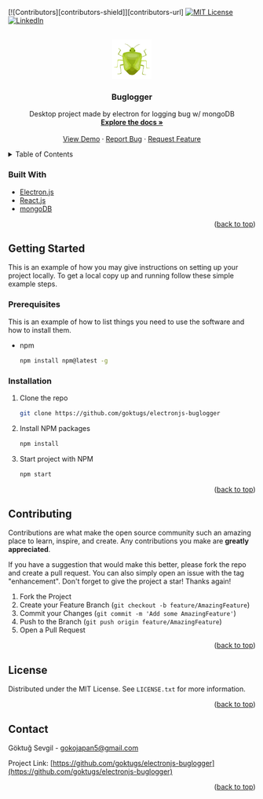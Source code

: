 <div id="top"></div>
<!--
*** Thanks for checking out the Buglogger-Template. If you have a suggestion
*** that would make this better, please fork the repo and create a pull request
*** or simply open an issue with the tag "enhancement".
*** Don't forget to give the project a star!

-->



<!-- PROJECT SHIELDS -->
<!--
*** I'm using markdown "reference style" links for readability.
*** Reference links are enclosed in brackets [ ] instead of parentheses ( ).
*** See the bottom of this document for the declaration of the reference variables
*** for contributors-url, forks-url, etc. This is an optional, concise syntax you may use.
*** https://www.markdownguide.org/basic-syntax/#reference-style-links
-->
[![Contributors][contributors-shield]][contributors-url]
[![MIT License][license-shield]][license-url]
[![LinkedIn][linkedin-shield]][linkedin-url]



<!-- PROJECT LOGO -->
<br />
<div align="center">
  <a href="https://github.com/goktugs/electronjs-buglogger">
    <img src="assets/icon.png" alt="Icon" width="80" height="80">
  </a>

<h3 align="center">Buglogger</h3>

  <p align="center">
    Desktop project made by electron for logging bug w/ mongoDB
    <br />
    <a href="https://github.com/goktugs/electronjs-buglogger"><strong>Explore the docs »</strong></a>
    <br />
    <br />
    <a href="https://github.com/goktugs/electronjs-buglogger">View Demo</a>
    ·
    <a href="https://github.com/goktugs/electronjs-buglogger/issues">Report Bug</a>
    ·
    <a href="https://github.com/goktugs/electronjs-buglogger/issues">Request Feature</a>
  </p>
</div>



<!-- TABLE OF CONTENTS -->
<details>
  <summary>Table of Contents</summary>
  <ol>
    <li>
      <a href="#about-the-project">About The Project</a>
      <ul>
        <li><a href="#built-with">Built With</a></li>
      </ul>
    </li>
    <li>
      <a href="#getting-started">Getting Started</a>
      <ul>
        <li><a href="#prerequisites">Prerequisites</a></li>
        <li><a href="#installation">Installation</a></li>
      </ul>
    </li>
    <li><a href="#usage">Usage</a></li>
    <li><a href="#contributing">Contributing</a></li>
    <li><a href="#license">License</a></li>
    <li><a href="#contact">Contact</a></li>
    <li><a href="#acknowledgments">Acknowledgments</a></li>
  </ol>
</details>


### Built With

* [Electron.js](https://www.electronjs.org/)
* [React.js](https://reactjs.org/)
* [mongoDB](https://cloud.mongodb.com/)



<p align="right">(<a href="#top">back to top</a>)</p>



<!-- GETTING STARTED -->
## Getting Started

This is an example of how you may give instructions on setting up your project locally.
To get a local copy up and running follow these simple example steps.

### Prerequisites

This is an example of how to list things you need to use the software and how to install them.
* npm
  ```sh
  npm install npm@latest -g
  ```

### Installation

1. Clone the repo
   ```sh
   git clone https://github.com/goktugs/electronjs-buglogger
   ```
2. Install NPM packages
   ```sh
   npm install
   ```
3. Start project with NPM 
   ```sh
   npm start
   ```

<p align="right">(<a href="#top">back to top</a>)</p>

<!-- CONTRIBUTING -->
## Contributing

Contributions are what make the open source community such an amazing place to learn, inspire, and create. Any contributions you make are **greatly appreciated**.

If you have a suggestion that would make this better, please fork the repo and create a pull request. You can also simply open an issue with the tag "enhancement".
Don't forget to give the project a star! Thanks again!

1. Fork the Project
2. Create your Feature Branch (`git checkout -b feature/AmazingFeature`)
3. Commit your Changes (`git commit -m 'Add some AmazingFeature'`)
4. Push to the Branch (`git push origin feature/AmazingFeature`)
5. Open a Pull Request

<p align="right">(<a href="#top">back to top</a>)</p>



<!-- LICENSE -->
## License

Distributed under the MIT License. See `LICENSE.txt` for more information.

<p align="right">(<a href="#top">back to top</a>)</p>



<!-- CONTACT -->
## Contact

Göktuğ Sevgil - gokojapan5@gmail.com

Project Link: [https://github.com/goktugs/electronjs-buglogger](https://github.com/goktugs/electronjs-buglogger)

<p align="right">(<a href="#top">back to top</a>)</p>




<!-- MARKDOWN LINKS & IMAGES -->
<!-- https://www.markdownguide.org/basic-syntax/#reference-style-links -->
[license-shield]: https://img.shields.io/github/license/goktugs/electronjs-buglogger.svg?style=for-the-badge
[license-url]: https://github.com/goktugs/electronjs-buglogger/blob/master/LICENSE.txt
[linkedin-shield]: https://img.shields.io/badge/-LinkedIn-black.svg?style=for-the-badge&logo=linkedin&colorB=555
[linkedin-url]: https://www.linkedin.com/in/goktugsevgil/
[product-screenshot]: images/screenshot.png
